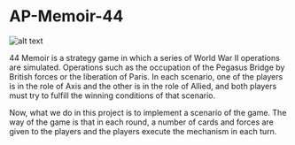 # AP-Memoir-44
![alt text](https://upload.wikimedia.org/wikipedia/en/2/24/Memoir44_USBox.jpg)

44 Memoir is a strategy game in which a series of World War II operations are simulated. Operations such as the occupation of the Pegasus Bridge by British forces or the liberation of Paris. In each scenario, one of the players is in the role of Axis and the other is in the role of Allied, and both players must try to fulfill the winning conditions of that scenario. 

Now, what we do in this project is to implement a scenario of the game. The way of the game is that in each round, a number of cards and forces are given to the players and the players execute the mechanism in each turn.
